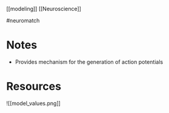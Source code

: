 [[modeling]]
[[Neuroscience]]

#neuromatch

# Notes
- Provides mechanism for the generation of action potentials

# Resources
![[model_values.png]]
